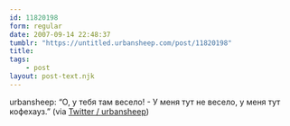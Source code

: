 ```yaml
---
id: 11820198
form: regular
date: 2007-09-14 22:48:37
tumblr: "https://untitled.urbansheep.com/post/11820198"
title:
tags:
    - post
layout: post-text.njk
---
```


<p>urbansheep: &ldquo;О, у тебя там весело! - У меня тут не весело, у меня тут кофехауз.&rdquo; (via <a href="http://twitter.com/urbansheep/statuses/269061972">Twitter / urbansheep</a>)</p>

